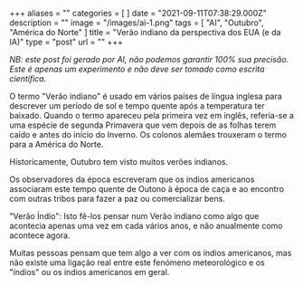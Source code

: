 +++
aliases = ""
categories = [ ]
date = "2021-09-11T07:38:29.000Z"
description = ""
image = "/images/ai-1.png"
tags = [ "AI", "Outubro", "América do Norte" ]
title = "Verão indiano da perspectiva dos EUA (e da IA)"
type = "post"
url = ""
+++


_NB: este post foi gerado por AI, não podemos garantir 100% sua precisão. Este é apenas um experimento e não deve ser tomado como escrita científica._

O termo "Verão indiano" é usado em vários países de língua inglesa para descrever um período de sol e tempo quente após a temperatura ter baixado. Quando o termo apareceu pela primeira vez em inglês, referia-se a uma espécie de segunda Primavera que vem depois de as folhas terem caído e antes do início do Inverno. Os colonos alemães trouxeram o termo para a América do Norte.

Historicamente, Outubro tem visto muitos verões indianos.

Os observadores da época escreveram que os índios americanos associaram este tempo quente de Outono à época de caça e ao encontro com outras tribos para fazer a paz ou comercializar bens.

"Verão Índio": Isto fê-los pensar num Verão indiano como algo que acontecia apenas uma vez em cada vários anos, e não anualmente como acontece agora.

Muitas pessoas pensam que tem algo a ver com os índios americanos, mas não existe uma ligação real entre este fenómeno meteorológico e os "índios" ou os índios americanos em geral.
